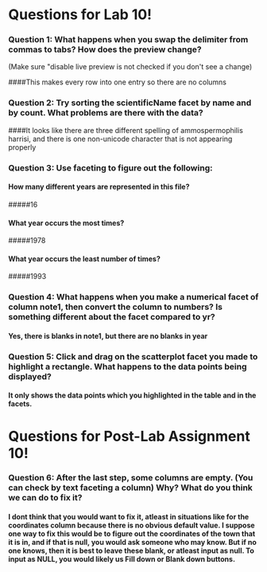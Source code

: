 # Questions for Lab 10!

### Question 1: What happens when you swap the delimiter from commas to tabs? How does the preview change? 
(Make sure "disable live preview is not checked if you don't see a change)

####This makes every row into one entry so there are no columns

### Question 2: Try sorting the scientificName facet by name and by count. What problems are there with the data?

####It looks like there are three different spelling of ammospermophilis harrisi, and there is one non-unicode character that is not appearing properly

### Question 3: Use faceting to figure out the following:
#### How many different years are represented in this file?
#####16
#### What year occurs the most times?
#####1978
#### What year occurs the least number of times?
#####1993

### Question 4: What happens when you make a numerical facet of column note1, then convert the column to numbers? Is something different about the facet compared to yr?

#### Yes, there is blanks in note1, but there are no blanks in year

### Question 5: Click and drag on the scatterplot facet you made to highlight a rectangle. What happens to the data points being displayed?

#### It only shows the data points which you highlighted in the table and in the facets.


# Questions for Post-Lab Assignment 10!

### Question 6: After the last step, some columns are empty. (You can check by text faceting a column) Why? What do you think we can do to fix it?

#### I dont think that you would want to fix it, atleast in situations like for the coordinates column because there is no obvious default value. I suppose one way to fix this would be to figure out the coordinates of the town that it is in, and if that is null, you would ask someone who may know. But if no one knows, then it is best to leave these blank, or atleast input as null. To input as NULL, you would likely us Fill down or Blank down buttons.